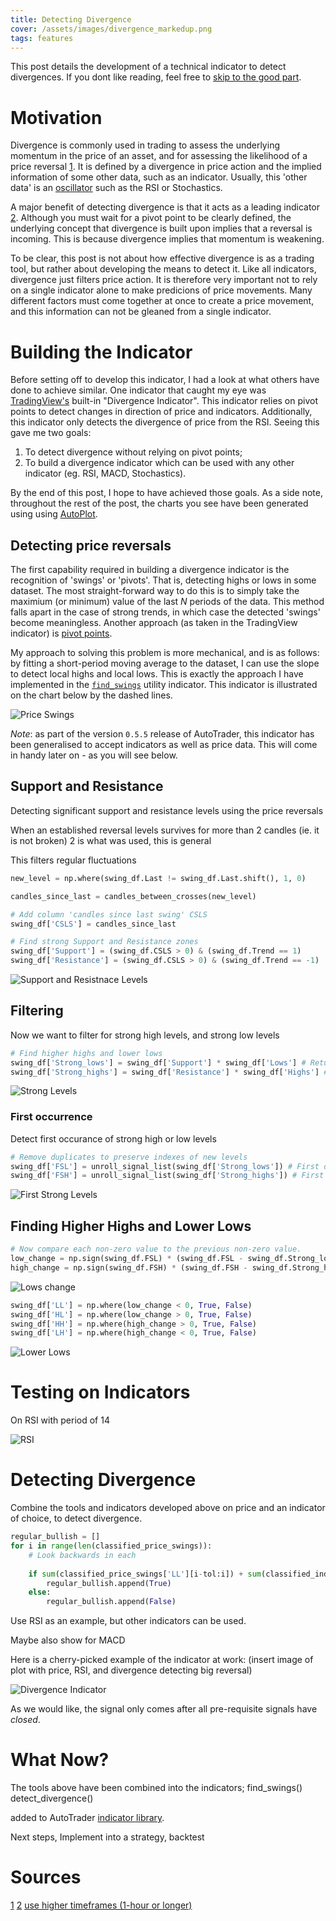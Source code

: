 ```yaml
---
title: Detecting Divergence
cover: /assets/images/divergence_markedup.png
tags: features
---
```



This post details the development of a technical indicator to detect divergences.
If you dont like reading, feel free to [skip to the good part](#detecting-divergence).


# Motivation
Divergence is commonly used in trading to assess the underlying momentum in the price of an asset, and for 
assessing the likelihood of a price reversal [1](https://www.investopedia.com/terms/d/divergence.asp).
It is defined by a divergence in price action and the implied information of some other data, such as an 
indicator. Usually, this 'other data' is an [oscillator](https://www.investopedia.com/terms/o/oscillator.asp)
such as the RSI or Stochastics. 

A major benefit of detecting divergence is that it acts as a leading indicator 
[2](https://www.flowbank.com/en/research/how-to-trade-divergence-with-technical-indicators). Although you must
wait for a pivot point to be clearly defined, the underlying concept that divergence is built upon implies that
a reversal is incoming. This is because divergence implies that momentum is weakening. 

To be clear, this post is not about how effective divergence is as a trading tool, but rather about developing 
the means to detect it. Like all indicators, divergence just filters price action. It is therefore very important 
not to rely on a single indicator alone to make predicions of price movements. Many different factors must come 
together at once to create a price movement, and this information can not be gleaned from a single indicator.


# Building the Indicator
Before setting off to develop this indicator, I had a look at what others have done to achieve similar. One 
indicator that caught my eye was [TradingView's](https://www.tradingview.com/) built-in "Divergence Indicator".
This indicator relies on pivot points to detect changes in direction of price and indicators. Additionally,
this indicator only detects the divergence of price from the RSI. Seeing this gave me two goals:

1. To detect divergence without relying on pivot points;
2. To build a divergence indicator which can be used with any other indicator (eg. RSI, MACD, Stochastics).

By the end of this post, I hope to have achieved those goals. As a side note, throughout the rest of the post, 
the charts you see have been generated using using [AutoPlot](../docs/autoplot).


## Detecting price reversals
The first capability required in building a divergence indicator is the recognition of 'swings' or 'pivots'. 
That is, detecting highs or lows in some dataset. The most straight-forward way to do this is to simply take 
the maximium (or minimum) value of the last *N* periods of the data. This method falls apart in the case of 
strong trends, in which case the detected 'swings' become meaningless. Another approach (as taken in the 
TradingView indicator) is [pivot points](https://www.investopedia.com/terms/p/pivotpoint.asp).

My approach to solving this problem is more mechanical, and is as follows: by fitting a short-period moving
average to the dataset, I can use the slope to detect local highs and local lows. This is exactly the approach
I have implemented in the [`find_swings`](../docs/indicators#swing-detection) utility indicator. This indicator
is illustrated on the chart below by the dashed lines. 

![Price Swings](/AutoTrader/assets/divergence-blog/price-swings-trend.png "Price Swings")

*Note*: as part of the version `0.5.5` release of AutoTrader, this indicator has been generalised to accept 
indicators as well as price data. This will come in handy later on - as you will see below.


## Support and Resistance


Detecting significant support and resistance levels using the price reversals

When an established reversal levels survives for more than 2 candles 
(ie. it is not broken)
2 is what was used, this is general

This filters regular fluctuations


```py
new_level = np.where(swing_df.Last != swing_df.Last.shift(), 1, 0)

candles_since_last = candles_between_crosses(new_level)

# Add column 'candles since last swing' CSLS
swing_df['CSLS'] = candles_since_last

# Find strong Support and Resistance zones
swing_df['Support'] = (swing_df.CSLS > 0) & (swing_df.Trend == 1)
swing_df['Resistance'] = (swing_df.CSLS > 0) & (swing_df.Trend == -1)
```

![Support and Resistnace Levels](/AutoTrader/assets/divergence-blog/support-resistance.png "Support and Resistnace Levels")


## Filtering

Now we want to filter for strong high levels, and strong low levels

```py
# Find higher highs and lower lows
swing_df['Strong_lows'] = swing_df['Support'] * swing_df['Lows'] # Returns high values when there is a strong support
swing_df['Strong_highs'] = swing_df['Resistance'] * swing_df['Highs'] # Returns high values when there is a strong support
```

![Strong Levels](/AutoTrader/assets/divergence-blog/strong-levels.png "Strong Levels")


### First occurrence
Detect first occurance of strong high or low levels



```py
# Remove duplicates to preserve indexes of new levels
swing_df['FSL'] = unroll_signal_list(swing_df['Strong_lows']) # First of new strong lows
swing_df['FSH'] = unroll_signal_list(swing_df['Strong_highs']) # First of new strong highs
```

![First Strong Levels](/AutoTrader/assets/divergence-blog/fsl.png "First Strong Levels")


## Finding Higher Highs and Lower Lows




```py
# Now compare each non-zero value to the previous non-zero value.
low_change = np.sign(swing_df.FSL) * (swing_df.FSL - swing_df.Strong_lows.replace(to_replace=0, method='ffill').shift())
high_change = np.sign(swing_df.FSH) * (swing_df.FSH - swing_df.Strong_highs.replace(to_replace=0, method='ffill').shift())
```



![Lows change](/AutoTrader/assets/divergence-blog/lows-change.png "Lows change")



```py
swing_df['LL'] = np.where(low_change < 0, True, False)
swing_df['HL'] = np.where(low_change > 0, True, False)
swing_df['HH'] = np.where(high_change > 0, True, False)
swing_df['LH'] = np.where(high_change < 0, True, False)
```

![Lower Lows](/AutoTrader/assets/divergence-blog/lower-low.png "Lower Lows")



# Testing on Indicators

On RSI with period of 14

![RSI](/AutoTrader/assets/divergence-blog/rsi-swings.png "RSI")



# Detecting Divergence


Combine the tools and indicators developed above on price and an indicator of choice, to detect 
divergence. 


```py
regular_bullish = []
for i in range(len(classified_price_swings)):
    # Look backwards in each
    
    if sum(classified_price_swings['LL'][i-tol:i]) + sum(classified_indicator_swings['HL'][i-tol:i]) > 1:
        regular_bullish.append(True)
    else:
        regular_bullish.append(False)
```


Use RSI as an example, but other indicators can be used.

Maybe also show for MACD


Here is a cherry-picked example of the indicator at work:
(insert image of plot with price, RSI, and divergence detecting big reversal)

![Divergence Indicator](/AutoTrader/assets/images/divergence_markedup.png "Divergence Indicator")


As we would like, the signal only comes after all pre-requisite signals have *closed*.



# What Now?

The tools above have been combined into the indicators;
find_swings()
detect_divergence()

added to AutoTrader [indicator library](../docs/indicators).


Next steps,
Implement into a strategy, backtest



# Sources
[1](https://www.investopedia.com/terms/d/divergence.asp)
[2](https://www.flowbank.com/en/research/how-to-trade-divergence-with-technical-indicators)
[use higher timeframes (1-hour or longer)](https://www.babypips.com/learn/forex/9-rules-for-trading-divergences)

